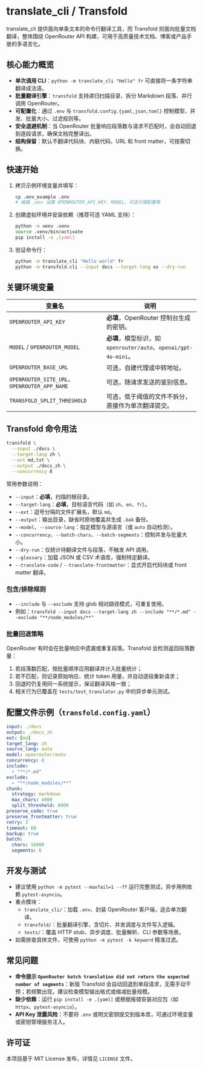 # translate_cli / Transfold

translate_cli 提供面向单条文本的命令行翻译工具，而 Transfold 则面向批量文档翻译，整体围绕 OpenRouter API 构建，可用于高质量技术文档、博客或产品手册的多语言化。

## 核心能力概览

- **单次调用 CLI**：`python -m translate_cli "Hello" fr` 可直接将一条字符串翻译成法语。
- **批量翻译引擎**：`transfold` 支持递归扫描目录、拆分 Markdown 段落、并行调用 OpenRouter。
- **可配置化**：通过 `.env` 与 `transfold.config.{yaml,json,toml}` 控制模型、并发、批量大小、过滤规则等。
- **安全退避机制**：当 OpenRouter 批量响应段落数与请求不匹配时，会自动回退到逐段请求，确保文档完整译出。
- **结构保留**：默认不翻译代码块、内联代码、URL 和 front matter，可按需切换。

## 快速开始

1. 拷贝示例环境变量并填写：

   ```bash
   cp .env_example .env
   # 编辑 .env 设置 OPENROUTER_API_KEY、MODEL、可选代理配置等
   ```

2. 创建虚拟环境并安装依赖（推荐可选 YAML 支持）：

   ```bash
   python -m venv .venv
   source .venv/bin/activate
   pip install -e .[yaml]
   ```

3. 验证命令行：

   ```bash
   python -m translate_cli "Hello world" fr
   python -m transfold.cli --input docs --target-lang es --dry-run
   ```

## 关键环境变量

| 变量名 | 说明 |
| ------ | ---- |
| `OPENROUTER_API_KEY` | **必填**，OpenRouter 控制台生成的密钥。 |
| `MODEL` / `OPENROUTER_MODEL` | **必填**，模型标识，如 `openrouter/auto`、`openai/gpt-4o-mini`。 |
| `OPENROUTER_BASE_URL` | 可选，自建代理或中转地址。 |
| `OPENROUTER_SITE_URL`、`OPENROUTER_APP_NAME` | 可选，随请求发送的鉴别信息。 |
| `TRANSFOLD_SPLIT_THRESHOLD` | 可选，低于阈值的文件不拆分，直接作为单次翻译提交。 |

## Transfold 命令用法

```bash
transfold \
  --input ./docs \
  --target-lang zh \
  --ext md,txt \
  --output ./docs_zh \
  --concurrency 8
```

常用参数说明：

- `--input`：**必填**，扫描的根目录。
- `--target-lang`：**必填**，目标语言代码（如 `zh`、`en`、`fr`）。
- `--ext`：逗号分隔的文件扩展名，默认 `md`。
- `--output`：输出目录，缺省时原地覆盖并生成 `.bak` 备份。
- `--model`、`--source-lang`：指定模型与源语言（或 `auto` 自动检测）。
- `--concurrency`、`--batch-chars`、`--batch-segments`：控制并发与批量大小。
- `--dry-run`：仅统计待翻译文件与段落，不触发 API 调用。
- `--glossary`：加载 JSON 或 CSV 术语库，强制特定翻译。
- `--translate-code` / `--translate-frontmatter`：显式开启代码块或 front matter 翻译。

### 包含/排除规则

- `--include` 与 `--exclude` 支持 glob 相对路径模式，可重复使用。
- 例如：`transfold --input docs --target-lang zh --include "**/*.md" --exclude "**/node_modules/**"`

### 批量回退策略

OpenRouter 有时会在批量响应中遗漏或重复段落。Transfold 会检测返回段落数量：

1. 若段落数匹配，按批量顺序应用翻译并计入批量统计；
2. 若不匹配，则记录原始响应、统计 token 用量，并自动逐段重新请求；
3. 回退时仍复用同一系统提示，保证翻译风格一致；
4. 相关行为已覆盖在 `tests/test_translator.py` 中的异步单元测试。

## 配置文件示例（`transfold.config.yaml`）

```yaml
input: ./docs
output: ./docs_zh
ext: [md]
target_lang: zh
source_lang: auto
model: openrouter/auto
concurrency: 8
include:
  - "**/*.md"
exclude:
  - "**/node_modules/**"
chunk:
  strategy: markdown
  max_chars: 4000
  split_threshold: 8000
preserve_code: true
preserve_frontmatter: true
retry: 3
timeout: 60
backup: true
batch:
  chars: 16000
  segments: 6
```

## 开发与测试

- 建议使用 `python -m pytest --maxfail=1 --ff` 运行完整测试，异步用例依赖 `pytest-asyncio`。
- 重点模块：
  - `translate_cli/`：加载 `.env`、封装 OpenRouter 客户端，适合单次翻译。
  - `transfold/`：批量翻译引擎，含切片、并发调度与文件写入逻辑。
  - `tests/`：覆盖 HTTP stub、异步调度、批量解析、CLI 参数等场景。
- 如需排查具体文件，可使用 `python -m pytest -k keyword` 精准过滤。

## 常见问题

- **命令提示 `OpenRouter batch translation did not return the expected number of segments`**：新版 Transfold 会自动回退到单段请求，无需手动干预；若频繁出现，建议检查模型输出格式或缩减批量规模。
- **缺少依赖**：运行 `pip install -e .[yaml]` 或根据报错安装对应包（如 `httpx`、`pytest-asyncio`）。
- **API Key 泄露风险**：不要将 `.env` 或明文密钥提交到版本库，可通过环境变量或密钥管理服务注入。

## 许可证

本项目基于 MIT License 发布，详情见 `LICENSE` 文件。

